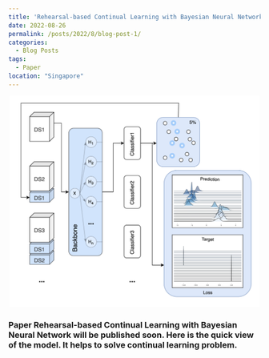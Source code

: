 ```yaml
---
title: 'Rehearsal-based Continual Learning with Bayesian Neural Network' 
date: 2022-08-26
permalink: /posts/2022/8/blog-post-1/
categories:
  - Blog Posts
tags:
  - Paper
location: "Singapore"
---
```

<div align = 'center'>
<img src='/images/our_model.png' width = "500" >
</div>

### Paper Rehearsal-based Continual Learning with Bayesian Neural Network will be published soon. Here is the quick view of the model. It helps to solve continual learning problem.
